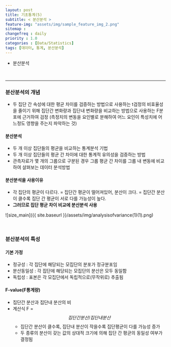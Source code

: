 ```yaml
---
layout: post
title: 기초통계(5)
subtitle: < 분산분석 >
feature-img: "assets/img/sample_feature_img_2.png"
sitemap :
changefreq : daily
priority : 1.0
categories : [Data/Statistics]
tags: [데이터, 통계, 분산분석]
---
```


- 분산분석


<br>

--------------------------------
### 분산분석의 개념
- 두 집단 간 속성에 대한 평균 차이를 검증하는 방법으로 사용하는 t검정의 비효율성을 줄이기 위해 집단간 변화량과 집단내 변화량을 비교하는 방법으로 사용하는 F분포에 근거하여 검정
(측정치의 변동을 요인별로 분해하여 어느 요인이 특성치에 어느정도 영향을 주는지 파악하는 것)

#### 분산분석
- 두 개 이상 집단들의 평균을 비교하는 통계분석 기법
- 두 개 이상 집단들의 평균 간 차이에 대한 통계적 유의성을 검증하는 방법
- 관측자료가 몇 개의 그룹으로 구분된 경우 그룹 평균 간 차이를 그룹 내 변동에 비교하여 살펴보는 데이터 분석방법


#### 분산분석을 사용이유
- 각 집단의 평균이 다르다. = 집단간 평균이 떨어져있어, 분산이 크다. = 집단간 분산이 클수록 집단 간 평균이 서로 다를 가능성이 높다.
- **그러므로 집단 평균 차이 비교에 분산분석 사용**

![size_main]({{ site.baseurl }}/assets/img/analysisofvariance(1)(1).png)

<br>


### 분산분석의 특성
#### 기본 가정
- 정규성 : 각 집단에 해당되는 모집단의 분포가 정규분포임
- 분산동일성 : 각 집단에 해당되는 모집단의 분산은 모두 동일함
- 독립성 : 표본은 각 모집단에서 독립적으로(무작위로) 추출됨

#### F-value(F통계량)
- 집단간 분산과 집단내 분산의 비
- 계산식 F = $$집단간 분산/집단내 분산$$
	- 집단간 분산이 클수록, 집단내 분산이 작을수록 집단평균이 다를 가능성 증가
	- 두 종류의 분산이 갖는 값의 상대적 크기에 의해 집단 간 평균의 동일성 여부가 결정됨

	 










